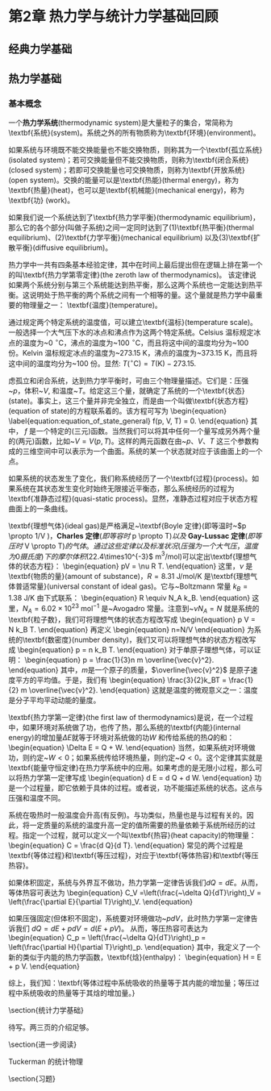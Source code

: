 # 第2章 热力学与统计力学基础回顾




## 经典力学基础

## 热力学基础

### 基本概念

一个**热力学系统**(thermodynamic system)是大量粒子的集合，常简称为\textbf{系统}(system)。系统之外的所有物质称为\textbf{环境}(environment)。

如果系统与环境既不能交换能量也不能交换物质，则称其为一个\textbf{孤立系统}(isolated system)；若可交换能量但不能交换物质，则称为\textbf{闭合系统}(closed system)；若即可交换能量也可交换物质，则称为\textbf{开放系统}(open system)。交换的能量可以是\textbf{热能}(thermal energy)，称为\textbf{热量}(heat)，也可以是\textbf{机械能}(mechanical energy)，称为\textbf{功}
(work)。

如果我们说一个系统达到了\textbf{热力学平衡}(thermodynamic equilibrium)，那么它的各个部分(叫做子系统)之间一定同时达到了(1)\textbf{热平衡}(thermal equilibrium)、(2)\textbf{力学平衡}(mechanical equilibrium) 以及(3)\textbf{扩散平衡}(diffusive equilibrium)。


热力学中一共有四条基本经验定律，其中在时间上最后提出但在逻辑上排在第一个的叫\textbf{热力学第零定律}(the zeroth law of thermodynamics)。 该定律说如果两个系统分别与第三个系统能达到热平衡，那么这两个系统也一定能达到热平衡。这说明处于热平衡的两个系统之间有一个相等的量。这个量就是热力学中最重要的物理量之一：
\textbf{温度}(temperature)。

通过规定两个特定系统的温度值，可以建立\textbf{温标}(temperature scale)。一般选择一个大气压下水的冰点和沸点作为这两个特定系统。Celsius 温标规定冰点的温度为~0 $^{\circ}$C，沸点的温度为~100 $^{\circ}$C，而且将这中间的温度均分为~100 份。Kelvin 温标规定冰点的温度为~273.15 K，沸点的温度为~373.15 K，而且将这中间的温度均分为~100 份。显然: $T (^{\circ}\text{C}) = T (\text{K}) -  273.15$.

虑孤立和闭合系统，达到热力学平衡时，可由三个物理量描述。它们是：压强~$p$，体积~$V$, 和温度~$T$。给定这三个量，就确定了系统的一个\textbf{状态}(state)。事实上，这三个量并非完全独立，而是由一个叫做\textbf{状态方程}(equation of state)的方程联系着的。该方程可写为
\begin{equation}
\label{equation:equation_of_state_general}
f(p, V, T) = 0.
\end{equation}
其中， $f$ 是一个特定的(三元)函数。当然我们可以将其中任何一个量写成另外两个量的(两元)函数，比如~$V=V(p,T)$。这样的两元函数在由~$p$、$V$、$T$ 这三个参数构成的三维空间中可以表示为一个曲面。系统的某一个状态就对应于该曲面上的一个点。

如果系统的状态发生了变化，我们称系统经历了一个\textbf{过程}(process)。如果系统在其状态发生变化时始终无限接近平衡态，那么系统经历的过程为\textbf{准静态过程}(quasi-static process)。显然，准静态过程对应于状态方程曲面上的一条曲线。

\textbf{理想气体}(ideal gas)是严格满足~\textbf{Boyle 定律}(即等温时~$p \propto 1/V $)，\textbf{Charles 定律}(即等容时 ~$p \propto T$) 以及~\textbf{Gay-Lussac 定律}(即等压时~$V \propto T$)的气体。通过这些定律以及标准状况(压强为一个大气压，温度为 0 摄氏度)下的摩尔体积($22.4\times10^{-3}$ m$^3$/mol)可以定出\textbf{理想气体的状态方程}：
\begin{equation}
pV = \nu R T.
\end{equation}
这里，$\nu$ 是\textbf{物质的量}(amount of substance)，$R=8.31$ J/mol/K 是\textbf{理想气体普适常量}(universal constant of ideal gas)。它与~Boltzmann 常量 $k_B = 1.38$ J/K 由下式联系：
\begin{equation}
R \equiv N_A k_B.
\end{equation}
这里，$N_A = 6.02\times 10^{23}$ mol$^{-1}$ 是~Avogadro 常量。注意到~$\nu N_A =N$ 就是系统的\textbf{粒子数}，我们可将理想气体的状态方程改写成
\begin{equation}
p V = N k_B T.
\end{equation}
再定义
\begin{equation}
n=N/V
\end{equation}
为系统的\textbf{数密度}(number density)，我们又可以将理想气体的状态方程改写成
\begin{equation}
p = n k_B T.
\end{equation}
对于单原子理想气体，可以证明：
\begin{equation}
p = \frac{1}{3}n m \overline{\vec{v}^2}.
\end{equation}
其中，$m$是一个原子的质量，$\overline{\vec{v}^2}$ 是原子速度平方的平均值。于是，我们有
\begin{equation}
\frac{3}{2}k_BT = \frac{1}{2} m \overline{\vec{v}^2}.
\end{equation}
这就是温度的微观意义之一：温度是分子平均平动动能的量度。


\textbf{热力学第一定律}(the first law of thermodynamics)是说，在一个过程中，如果环境对系统做了功，也传了热，那么系统的\textbf{内能}(internal energy)的增加量$\Delta E$就等于环境对系统做的功$W$ 和传给系统的热$Q$的和：
\begin{equation}
\Delta E = Q + W.
\end{equation}
当然，如果系统对环境做功，则约定~$W<0$；如果系统传给环境热量，则约定~$Q<0$。这个定律其实就是\textbf{能量守恒定律}在热力学系统中的应用。如果考虑的是无限小过程，那么可以将热力学第一定律写成
\begin{equation}
d E = d Q + d W.
\end{equation}
功是一个过程量，即它依赖于具体的过程。或者说，功不能描述系统的状态。这点与压强和温度不同。

系统在吸热时一般温度会升高(有反例)。与功类似，热量也是与过程有关的。因此，将一定质量的系统的温度升高一定的值所需要的热量依赖于系统所经历的过程。指定一个过程，就可以定义一个叫\textbf{热容}(heat capacity)的物理量：
\begin{equation}
C = \frac{d Q}{d T}.
\end{equation}
常见的两个过程是\textbf{等体过程}和\textbf{等压过程}，对应于\textbf{等体热容}和\textbf{等压热容}。

如果体积固定，系统与外界互不做功，热力学第一定律告诉我们$d Q = d E$。从而，等体热容可表达为
\begin{equation}
C_V =\left(\frac{~\delta Q}{dT}\right)_V
= \left(\frac{\partial E}{\partial T}\right)_V.
\end{equation}

如果压强固定(但体积不固定)，系统要对环境做功~$pdV$，此时热力学第一定律告诉我们
$d Q = d E + p d V = d (E + p V)$。
从而，等压热容可表达为
\begin{equation}
C_p = \left(\frac{~\delta Q}{dT}\right)_p
       = \left(\frac{\partial H}{\partial T}\right)_p.
\end{equation}
其中，我定义了一个新的类似于内能的热力学函数，\textbf{焓}(enthalpy)：
\begin{equation}
H = E + p V.
\end{equation}

综上，我们知：\textbf{等体过程中系统吸收的热量等于其内能的增加量；等压过程中系统吸收的热量等于其焓的增加量。}


\section{统计力学基础}

待写。两三页的介绍足够。


\section{进一步阅读}

Tuckerman 的统计物理

\section{习题}
